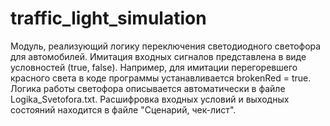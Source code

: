 # traffic_light_simulation
Модуль, реализующий логику переключения светодиодного светофора для автомобилей.
Имитация входных сигналов представлена в виде условностей (true, false). 
Например, для имитации перегоревшего красного света в коде программы устанавливается brokenRed = true.
Логика работы светофора описывается автоматически в файле Logika_Svetofora.txt.
Расшифровка входных условий и выходных состояний находится в файле "Сценарий, чек-лист".
